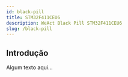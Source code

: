 ```yaml
---
id: black-pill
title: STM32F411CEU6
description: WeAct Black Pill STM32F411CEU6
slug: /black-pill
---
```


## Introdução

Algum texto aqui...
